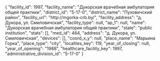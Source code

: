 {
    "facility_id": 1997,
    "facility_name": "Дукорская врачебная амбулатория общей практики",
    "district_id": "5-17-0",
    "district_name": "Пуховичский район",
    "facility_url": "http:\/\/mgorka-crb.by\/",
    "facility_address": "д. Дукора, ул. Смиловичская",
    "facility_type": null,
    "ap_1": null,
    "name": "Дукорская врачебная амбулатория общей практики",
    "state": "public institution",
    "stats": [],
    "med_id": 464,
    "address": "д. Дукора, ул. Смиловичская",
    "devices": [],
    "coord_x_y": null,
    "place_name": "Марьина Горка",
    "place_type": "city",
    "localties_key": 119,
    "year_of_closing": null,
    "year_of_opening": "1988",
    "healthcare_facility_key": 1997,
    "administrative_division_id": "5-17-0"
}
